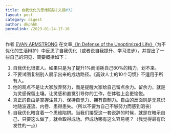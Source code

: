 ```yaml
---
title: 自我优化的思维陷阱|文摘#32
layout: post
category: digest
author: dkphhh
permalink: /2023-01-24-17-16
---
```

作者 [EVAN ARMSTRONG](https://twitter.com/itsurboyevan) 在文章[《In Defense of the Unoptimized Life》](https://every.to/napkin-math/in-defense-of-the-unoptimized-life)（为不优化的生活辩护）中反思了自我优化（或者说自我提升、学习进步），并提出了一些自己的洞见，简要概括如下：
1. ‌自我优化很累人。如果只是为了提升1%而消耗自己80%的精力，划不来。
2. 不要试图复制别人展示出来的成功路径。《高效人士的10个习惯》不适用于所有人。
3. 他的观点不是让大家放弃努力，而是提醒大家给自己留点余力。留余力，就是为灵感保留土壤。让灵感和直觉引导你的工作，在体验上会更愉悦。
4. 真正的自由是掌握注意力、保持自觉力、拥有自制力。自由的反面则是无意识地随波逐流、内卷、患得患失。（所以不要为自己不够努力而感到沮丧）
5. 自我优化暗含着一个思维陷阱。当我们接受这一套说辞的时候，就是在暗示自己，只要这么做了，就会取得成功。但成功哪有这么容易呢？（我觉得最有启发性的一点）